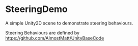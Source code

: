 # SteeringDemo
A simple Unity2D scene to demonstrate steering behaviours.

Steering Behaviours are defined by https://github.com/AlmostMatt/UnityBaseCode
